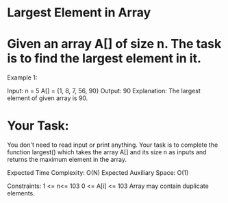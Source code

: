 # Largest Element in Array

# Given an array A[] of size n. The task is to find the largest element in it.
 

Example 1:

Input:
n = 5
A[] = {1, 8, 7, 56, 90}
Output:
90
Explanation:
The largest element of given array is 90.

# Your Task:  
You don't need to read input or print anything. Your task is to complete the function largest() which takes the array A[] and its size n as inputs and returns the maximum element in the array.

 

Expected Time Complexity: O(N)
Expected Auxiliary Space: O(1)

 

Constraints:
1 <= n<= 103
0 <= A[i] <= 103
Array may contain duplicate elements. 
